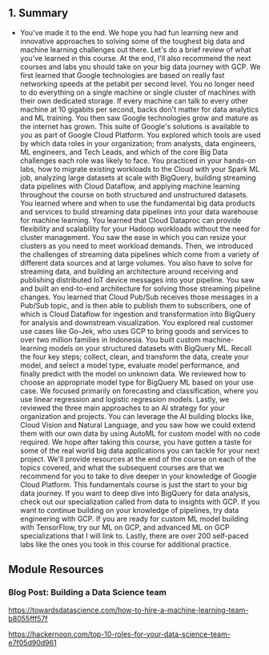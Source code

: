 ## 1. Summary

* You've made it to the end. We hope you had fun learning new and innovative approaches to solving some of the toughest big data and machine learning challenges out there. Let's do a brief review of what you've learned in this course. At the end, I'll also recommend the next courses and labs you should take on your big data journey with GCP. We first learned that Google technologies are based on really fast networking speeds at the petabit per second level. You no longer need to do everything on a single machine or single cluster of machines with their own dedicated storage. If every machine can talk to every other machine at 10 gigabits per second, backs don't matter for data analytics and ML training. You then saw Google technologies grow and mature as the internet has grown. This suite of Google's solutions is available to you as part of Google Cloud Platform. You explored which tools are used by which data roles in your organization; from analysts, data engineers, ML engineers, and Tech Leads, and which of the core Big Data challenges each role was likely to face. You practiced in your hands-on labs, how to migrate existing workloads to the Cloud with your Spark ML job, analyzing large datasets at scale with BigQuery, building streaming data pipelines with Cloud Dataflow, and applying machine learning throughout the course on both structured and unstructured datasets. You learned where and when to use the fundamental big data products and services to build streaming data pipelines into your data warehouse for machine learning. You learned that Cloud Dataproc can provide flexibility and scalability for your Hadoop workloads without the need for cluster management. You saw the ease in which you can resize your clusters as you need to meet workload demands. Then, we introduced the challenges of streaming data pipelines which come from a variety of different data sources and at large volumes. You also have to solve for streaming data, and building an architecture around receiving and publishing distributed IoT device messages into your pipeline. You saw and built an end-to-end architecture for solving those streaming pipeline changes. You learned that Cloud Pub/Sub receives those messages in a Pub/Sub topic, and is then able to publish them to subscribers, one of which is Cloud Dataflow for ingestion and transformation into BigQuery for analysis and downstream visualization. You explored real customer use cases like Go-Jek, who uses GCP to bring goods and services to over two million families in Indonesia. You built custom machine-learning models on your structured datasets with BigQuery ML. Recall the four key steps; collect, clean, and transform the data, create your model, and select a model type, evaluate model performance, and finally predict with the model on unknown data. We reviewed how to choose an appropriate model type for BigQuery ML based on your use case. We focused primarily on forecasting and classification, where you use linear regression and logistic regression models. Lastly, we reviewed the three main approaches to an AI strategy for your organization and projects. You can leverage the AI building blocks like, Cloud Vision and Natural Language, and you saw how we could extend them with our own data by using AutoML for custom model with no code required. We hope after taking this course, you have gotten a taste for some of the real world big data applications you can tackle for your next project. We'll provide resources at the end of the course on each of the topics covered, and what the subsequent courses are that we recommend for you to take to dive deeper in your knowledge of Google Cloud Platform. This fundamentals course is just the start to your big data journey. If you want to deep dive into BigQuery for data analysis, check out our specialization called from data to insights with GCP. If you want to continue building on your knowledge of pipelines, try data engineering with GCP. If you are ready for custom ML model building with TensorFlow, try our ML on GCP, and advanced ML on GCP specializations that I will link to. Lastly, there are over 200 self-paced labs like the ones you took in this course for additional practice.

## Module Resources

### Blog Post: Building a Data Science team

https://towardsdatascience.com/how-to-hire-a-machine-learning-team-b8055fff57f

https://hackernoon.com/top-10-roles-for-your-data-science-team-e7f05d90d961